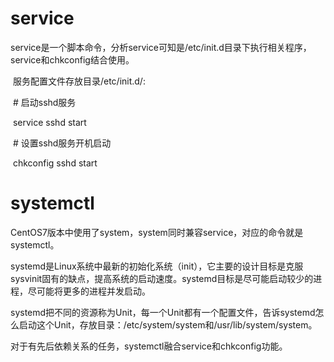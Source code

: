 # service

​	service是一个脚本命令，分析service可知是/etc/init.d目录下执行相关程序，service和chkconfig结合使用。

​	服务配置文件存放目录/etc/init.d/:

​	# 启动sshd服务

​	service sshd start

​	# 设置sshd服务开机启动

​	chkconfig sshd start

 

# systemctl

​	CentOS7版本中使用了system，system同时兼容service，对应的命令就是systemctl。

systemd是Linux系统中最新的初始化系统（init），它主要的设计目标是克服sysvinit固有的缺点，提高系统的启动速度。systemd目标是尽可能启动较少的进程，尽可能将更多的进程并发启动。

systemd把不同的资源称为Unit，每一个Unit都有一个配置文件，告诉systemd怎么启动这个Unit，存放目录：/etc/system/system和/usr/lib/system/system。

对于有先后依赖关系的任务，systemctl融合service和chkconfig功能。